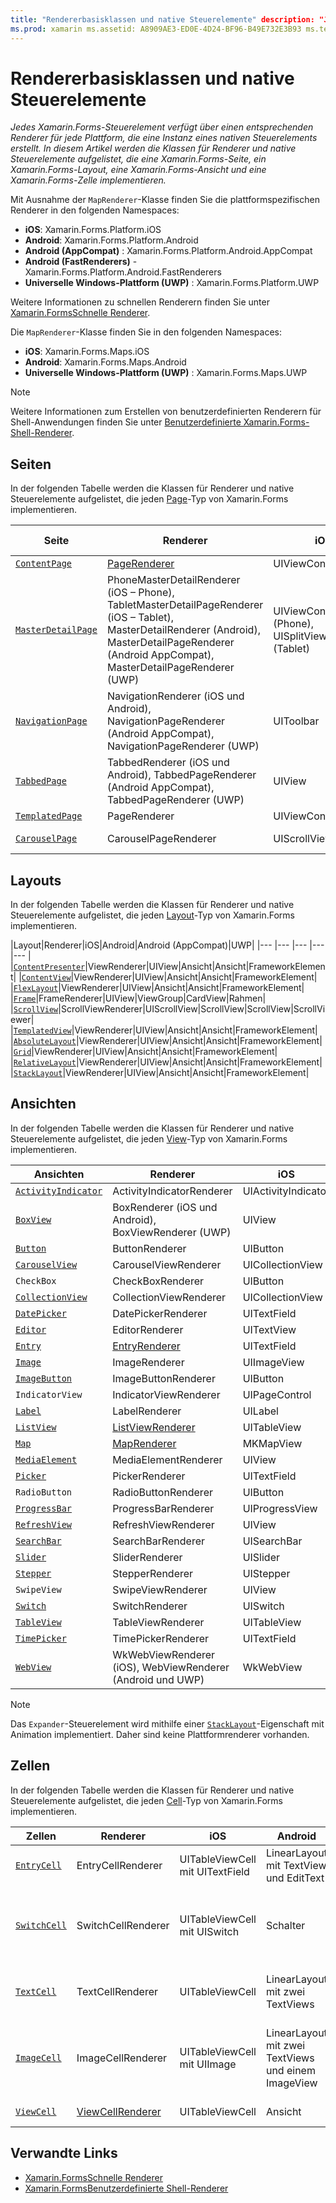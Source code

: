 ```yaml
---
title: "Rendererbasisklassen und native Steuerelemente" description: "Jedes Xamarin.Forms-Steuerelement verfügt über einen entsprechenden Renderer für jede Plattform, der eine Instanz eines nativen Steuerelements erstellt. In diesem Artikel werden die Klassen für Renderer und native Steuerelemente aufgelistet, die Xamarin.Forms-Seiten, -Layouts, -Ansichten und -Zellen implementieren."
ms.prod: xamarin ms.assetid: A8909AE3-ED0E-4D24-BF96-B49E732E3B93 ms.technology: xamarin-forms author: davidbritch ms.author: dabritch ms.date: 04/17/2020 no-loc: [Xamarin.Forms, Xamarin.Essentials]
---
```


# <a name="renderer-base-classes-and-native-controls"></a>Rendererbasisklassen und native Steuerelemente

_Jedes Xamarin.Forms-Steuerelement verfügt über einen entsprechenden Renderer für jede Plattform, die eine Instanz eines nativen Steuerelements erstellt. In diesem Artikel werden die Klassen für Renderer und native Steuerelemente aufgelistet, die eine Xamarin.Forms-Seite, ein Xamarin.Forms-Layout, eine Xamarin.Forms-Ansicht und eine Xamarin.Forms-Zelle implementieren._

Mit Ausnahme der `MapRenderer`-Klasse finden Sie die plattformspezifischen Renderer in den folgenden Namespaces:

- **iOS**: Xamarin.Forms.Platform.iOS
- **Android**: Xamarin.Forms.Platform.Android
- **Android (AppCompat)** : Xamarin.Forms.Platform.Android.AppCompat
- **Android (FastRenderers)**  - Xamarin.Forms.Platform.Android.FastRenderers
- **Universelle Windows-Plattform (UWP)** : Xamarin.Forms.Platform.UWP

Weitere Informationen zu schnellen Renderern finden Sie unter [Xamarin.FormsSchnelle Renderer](~/xamarin-forms/internals/fast-renderers.md).

Die `MapRenderer`-Klasse finden Sie in den folgenden Namespaces:

- **iOS**: Xamarin.Forms.Maps.iOS
- **Android**: Xamarin.Forms.Maps.Android
- **Universelle Windows-Plattform (UWP)** : Xamarin.Forms.Maps.UWP

> [!NOTE]
> Weitere Informationen zum Erstellen von benutzerdefinierten Renderern für Shell-Anwendungen finden Sie unter [Benutzerdefinierte Xamarin.Forms-Shell-Renderer](~/xamarin-forms/app-fundamentals/shell/customrenderers.md).

## <a name="pages"></a>Seiten

In der folgenden Tabelle werden die Klassen für Renderer und native Steuerelemente aufgelistet, die jeden [Page](~/xamarin-forms/user-interface/controls/pages.md)-Typ von Xamarin.Forms implementieren.

|Seite|Renderer|iOS|Android|Android (AppCompat)|UWP|
|--- |--- |--- |--- |--- |--- |
|[`ContentPage`](xref:Xamarin.Forms.ContentPage)|[PageRenderer](~/xamarin-forms/app-fundamentals/custom-renderer/contentpage.md)|UIViewController|ViewGroup||FrameworkElement|
|[`MasterDetailPage`](xref:Xamarin.Forms.MasterDetailPage)|PhoneMasterDetailRenderer (iOS – Phone), TabletMasterDetailPageRenderer (iOS – Tablet), MasterDetailRenderer (Android), MasterDetailPageRenderer (Android AppCompat), MasterDetailPageRenderer (UWP)|UIViewController (Phone), UISplitViewController (Tablet)|DrawerLayout (v4)|DrawerLayout (v4)|FrameworkElement (benutzerdefiniertes Steuerelement)|
|[`NavigationPage`](xref:Xamarin.Forms.NavigationPage)|NavigationRenderer (iOS und Android), NavigationPageRenderer (Android AppCompat), NavigationPageRenderer (UWP)|UIToolbar|ViewGroup|ViewGroup|FrameworkElement (benutzerdefiniertes Steuerelement)|
|[`TabbedPage`](xref:Xamarin.Forms.TabbedPage)|TabbedRenderer (iOS und Android), TabbedPageRenderer (Android AppCompat), TabbedPageRenderer (UWP)|UIView|ViewPager|ViewPager|FrameworkElement (Pivot)|
|[`TemplatedPage`](xref:Xamarin.Forms.TemplatedPage)|PageRenderer|UIViewController|ViewGroup||FrameworkElement|
|[`CarouselPage`](xref:Xamarin.Forms.CarouselPage)|CarouselPageRenderer|UIScrollView|ViewPager|ViewPager|FrameworkElement (FlipView)|

## <a name="layouts"></a>Layouts

In der folgenden Tabelle werden die Klassen für Renderer und native Steuerelemente aufgelistet, die jeden [Layout](~/xamarin-forms/user-interface/controls/layouts.md)-Typ von Xamarin.Forms implementieren.

|Layout|Renderer|iOS|Android|Android (AppCompat)|UWP|
|--- |--- |--- |--- |--- |
|[`ContentPresenter`](xref:Xamarin.Forms.ContentPresenter)|ViewRenderer|UIView|Ansicht|Ansicht|FrameworkElement|
|[`ContentView`](xref:Xamarin.Forms.ContentView)|ViewRenderer|UIView|Ansicht|Ansicht|FrameworkElement|
|[`FlexLayout`](xref:Xamarin.Forms.FlexLayout)|ViewRenderer|UIView|Ansicht|Ansicht|FrameworkElement|
|[`Frame`](xref:Xamarin.Forms.Frame)|FrameRenderer|UIView|ViewGroup|CardView|Rahmen|
|[`ScrollView`](xref:Xamarin.Forms.ScrollView)|ScrollViewRenderer|UIScrollView|ScrollView|ScrollView|ScrollViewer|
|[`TemplatedView`](xref:Xamarin.Forms.TemplatedView)|ViewRenderer|UIView|Ansicht|Ansicht|FrameworkElement|
|[`AbsoluteLayout`](xref:Xamarin.Forms.AbsoluteLayout)|ViewRenderer|UIView|Ansicht|Ansicht|FrameworkElement|
|[`Grid`](xref:Xamarin.Forms.Grid)|ViewRenderer|UIView|Ansicht|Ansicht|FrameworkElement|
|[`RelativeLayout`](xref:Xamarin.Forms.RelativeLayout)|ViewRenderer|UIView|Ansicht|Ansicht|FrameworkElement|
|[`StackLayout`](xref:Xamarin.Forms.StackLayout)|ViewRenderer|UIView|Ansicht|Ansicht|FrameworkElement|

## <a name="views"></a>Ansichten

In der folgenden Tabelle werden die Klassen für Renderer und native Steuerelemente aufgelistet, die jeden [View](~/xamarin-forms/user-interface/controls/views.md)-Typ von Xamarin.Forms implementieren.

|Ansichten|Renderer|iOS|Android|Android (AppCompat)|UWP|
|--- |--- |--- |--- |--- |--- |
|[`ActivityIndicator`](xref:Xamarin.Forms.ActivityIndicator)|ActivityIndicatorRenderer|UIActivityIndicator|ProgressBar||ProgressBar|
|[`BoxView`](xref:Xamarin.Forms.BoxView)|BoxRenderer (iOS und Android), BoxViewRenderer (UWP)|UIView|ViewGroup||Rechteck|
|[`Button`](xref:Xamarin.Forms.Button)|ButtonRenderer|UIButton|Schaltfläche|AppCompatButton|Schaltfläche|
|[`CarouselView`](xref:Xamarin.Forms.CarouselView)|CarouselViewRenderer|UICollectionView||RecyclerView|ListViewBase|
|`CheckBox`|CheckBoxRenderer|UIButton||AppCompatCheckBox|CheckBox|
|[`CollectionView`](xref:Xamarin.Forms.CollectionView)|CollectionViewRenderer|UICollectionView||RecyclerView|ListViewBase|
|[`DatePicker`](xref:Xamarin.Forms.DatePicker)|DatePickerRenderer|UITextField|EditText||DatePicker|
|[`Editor`](xref:Xamarin.Forms.Editor)|EditorRenderer|UITextView|EditText||TextBox|
|[`Entry`](xref:Xamarin.Forms.Entry)|[EntryRenderer](~/xamarin-forms/app-fundamentals/custom-renderer/entry.md)|UITextField|EditText||TextBox|
|[`Image`](xref:Xamarin.Forms.Image)|ImageRenderer|UIImageView|ImageView||Bild|
|[`ImageButton`](xref:Xamarin.Forms.ImageButton)|ImageButtonRenderer|UIButton||AppCompatImageButton|Schaltfläche|
|`IndicatorView`|IndicatorViewRenderer|UIPageControl||LinearLayout||
|[`Label`](xref:Xamarin.Forms.Label)|LabelRenderer|UILabel|TextView||TextBlock|
|[`ListView`](xref:Xamarin.Forms.ListView)|[ListViewRenderer](~/xamarin-forms/app-fundamentals/custom-renderer/listview.md)|UITableView|ListView||ListView|
|[`Map`](xref:Xamarin.Forms.Maps.Map)|[MapRenderer](~/xamarin-forms/app-fundamentals/custom-renderer/map-pin.md)|MKMapView|MapView||MapControl|
|[`MediaElement`](xref:Xamarin.Forms.MediaElement)|MediaElementRenderer|UIView||VideoView|MediaElement|
|[`Picker`](xref:Xamarin.Forms.Picker)|PickerRenderer|UITextField|EditText|EditText|ComboBox|
|`RadioButton`|RadioButtonRenderer|UIButton||AppCompatRadioButton|RadioButton|
|[`ProgressBar`](xref:Xamarin.Forms.ProgressBar)|ProgressBarRenderer|UIProgressView|ProgressBar||ProgressBar|
|[`RefreshView`](xref:Xamarin.Forms.RefreshView)|RefreshViewRenderer|UIView||SwipeRefreshLayout|RefreshContainer|
|[`SearchBar`](xref:Xamarin.Forms.SearchBar)|SearchBarRenderer|UISearchBar|SearchView||AutoSuggestBox|
|[`Slider`](xref:Xamarin.Forms.Slider)|SliderRenderer|UISlider|SeekBar||Slider|
|[`Stepper`](xref:Xamarin.Forms.Stepper)|StepperRenderer|UIStepper|LinearLayout||Steuerelement|
|`SwipeView`|SwipeViewRenderer|UIView||Ansicht|SwipeControl|
|[`Switch`](xref:Xamarin.Forms.Switch)|SwitchRenderer|UISwitch|Schalter|SwitchCompat|ToggleSwitch|
|[`TableView`](xref:Xamarin.Forms.TableView)|TableViewRenderer|UITableView|ListView||ListView|
|[`TimePicker`](xref:Xamarin.Forms.TimePicker)|TimePickerRenderer|UITextField|EditText||TimePicker|
|[`WebView`](xref:Xamarin.Forms.WebView)|WkWebViewRenderer (iOS), WebViewRenderer (Android und UWP)|WkWebView|WebView||WebView|

> [!NOTE]
> Das `Expander`-Steuerelement wird mithilfe einer [`StackLayout`](xref:Xamarin.Forms.StackLayout)-Eigenschaft mit Animation implementiert. Daher sind keine Plattformrenderer vorhanden.

## <a name="cells"></a>Zellen

In der folgenden Tabelle werden die Klassen für Renderer und native Steuerelemente aufgelistet, die jeden [Cell](~/xamarin-forms/user-interface/controls/cells.md)-Typ von Xamarin.Forms implementieren.

|Zellen|Renderer|iOS|Android|UWP|
|--- |--- |--- |--- |--- |
|[`EntryCell`](xref:Xamarin.Forms.EntryCell)|EntryCellRenderer|UITableViewCell mit UITextField|LinearLayout mit TextView und EditText|DataTemplate mit TextBox|
|[`SwitchCell`](xref:Xamarin.Forms.SwitchCell)|SwitchCellRenderer|UITableViewCell mit UISwitch|Schalter|DataTemplate mit einem Raster, das TextBlock und ToggleSwitch enthält|
|[`TextCell`](xref:Xamarin.Forms.TextCell)|TextCellRenderer|UITableViewCell|LinearLayout mit zwei TextViews|DataTemplate mit StackPanel, das zwei TextBlocks enthält|
|[`ImageCell`](xref:Xamarin.Forms.ImageCell)|ImageCellRenderer|UITableViewCell mit UIImage|LinearLayout mit zwei TextViews und einem ImageView|DataTemplate mit einem Raster, das ein Image und zwei TextBlocks enthält|
|[`ViewCell`](xref:Xamarin.Forms.ViewCell)|[ViewCellRenderer](~/xamarin-forms/app-fundamentals/custom-renderer/viewcell.md)|UITableViewCell|Ansicht|DataTemplate mit ContentPresenter|

## <a name="related-links"></a>Verwandte Links

- [Xamarin.FormsSchnelle Renderer](~/xamarin-forms/internals/fast-renderers.md)
- [Xamarin.FormsBenutzerdefinierte Shell-Renderer](~/xamarin-forms/app-fundamentals/shell/customrenderers.md)
